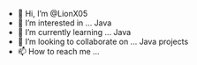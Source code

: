 - 👋 Hi, I’m @LionX05
- 👀 I’m interested in ... Java 
- 🌱 I’m currently learning ... Java
- 💞️ I’m looking to collaborate on ... Java projects
- 📫 How to reach me ...

<!---
LionX05/LionX05 is a ✨ special ✨ repository because its `README.md` (this file) appears on your GitHub profile.
You can click the Preview link to take a look at your changes.
--->
